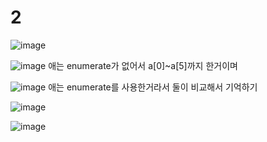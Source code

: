 # 2

![image](https://github.com/LeeMinGyu23/2/assets/117800561/9b0cc708-5ae9-48b1-9e7d-645efa77d164)

![image](https://github.com/LeeMinGyu23/2/assets/117800561/5342de9b-45ab-4948-863f-459a4ddadff9)
애는 enumerate가 없어서 a[0]~a[5]까지 한거이며

![image](https://github.com/LeeMinGyu23/2/assets/117800561/8fe6b500-8a66-461f-a90d-268724b5d38c)
애는 enumerate를 사용한거라서 둘이 비교해서 기억하기

![image](https://github.com/LeeMinGyu23/2/assets/117800561/5ea19931-115d-4d33-9e93-79e01515bba0)

![image](https://github.com/LeeMinGyu23/2/assets/117800561/0dd3c68b-5315-47f1-83e8-8195c7978f4b)

